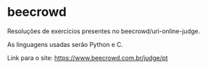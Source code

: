 # beecrowd
Resoluções de exercícios presentes no beecrowd/uri-online-judge.

As linguagens usadas serão Python e C.

Link para o site: https://www.beecrowd.com.br/judge/pt
